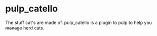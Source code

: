 # pulp_catello

The stuff cat's are made of. 
pulp_catello is a plugin to pulp to help you ~~manage~~ herd cats.
